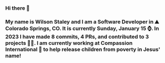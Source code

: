 ### Hi there 👋

### My name is Wilson Staley and I am a Software Developer in ⛰ Colorado Springs, CO.  It is currently Sunday, January 15 ⌚. In 2023 I have made 8 commits, 4 PRs, and contributed to 3 projects 👨‍💻. I am currently working at Compassion International 🏢 to help release children from poverty in Jesus' name!